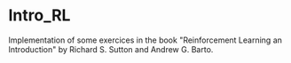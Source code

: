 # Intro_RL
Implementation of some exercices in the book "Reinforcement Learning an Introduction" by Richard S. Sutton and Andrew G. Barto.

